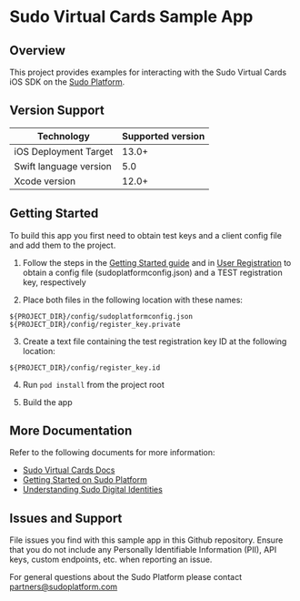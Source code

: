 # Sudo Virtual Cards Sample App

## Overview

This project provides examples for interacting with the Sudo Virtual Cards iOS SDK on the [Sudo Platform](https://sudoplatform.com/).

## Version Support

| Technology             | Supported version |
| ---------------------- | ----------------- |
| iOS Deployment Target  | 13.0+             |
| Swift language version | 5.0               |
| Xcode version          | 12.0+             |

## Getting Started

To build this app you first need to obtain test keys and a client config file and add them to the project.

1. Follow the steps in the [Getting Started guide](https://docs.sudoplatform.com/guides/getting-started) and in [User Registration](https://docs.sudoplatform.com/guides/users/registration) to obtain a config file (sudoplatformconfig.json) and a TEST registration key, respectively

2. Place both files in the following location with these names:

```
${PROJECT_DIR}/config/sudoplatformconfig.json
${PROJECT_DIR}/config/register_key.private
```

3. Create a text file containing the test registration key ID at the following location:

```
${PROJECT_DIR}/config/register_key.id
```

4. Run `pod install` from the project root

5. Build the app

## More Documentation

Refer to the following documents for more information:

- [Sudo Virtual Cards Docs](https://docs.sudoplatform.com/guides/virtual-cards)
- [Getting Started on Sudo Platform](https://docs.sudoplatform.com/guides/getting-started)
- [Understanding Sudo Digital Identities](https://docs.sudoplatform.com/concepts/sudo-digital-identities)

## Issues and Support

File issues you find with this sample app in this Github repository. Ensure that you do not include any Personally Identifiable Information (PII), API keys, custom endpoints, etc. when reporting an issue.

For general questions about the Sudo Platform please contact [partners@sudoplatform.com](mailto:partners@sudoplatform.com)
